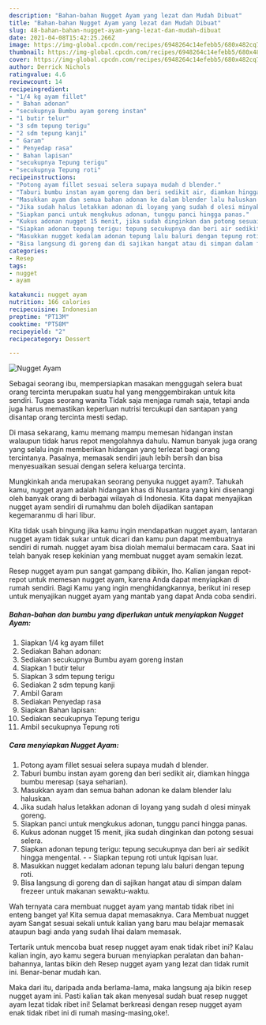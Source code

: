 ```yaml
---
description: "Bahan-bahan Nugget Ayam yang lezat dan Mudah Dibuat"
title: "Bahan-bahan Nugget Ayam yang lezat dan Mudah Dibuat"
slug: 48-bahan-bahan-nugget-ayam-yang-lezat-dan-mudah-dibuat
date: 2021-04-08T15:42:25.266Z
image: https://img-global.cpcdn.com/recipes/6948264c14efebb5/680x482cq70/nugget-ayam-foto-resep-utama.jpg
thumbnail: https://img-global.cpcdn.com/recipes/6948264c14efebb5/680x482cq70/nugget-ayam-foto-resep-utama.jpg
cover: https://img-global.cpcdn.com/recipes/6948264c14efebb5/680x482cq70/nugget-ayam-foto-resep-utama.jpg
author: Derrick Nichols
ratingvalue: 4.6
reviewcount: 14
recipeingredient:
- "1/4 kg ayam fillet"
- " Bahan adonan"
- "secukupnya Bumbu ayam goreng instan"
- "1 butir telur"
- "3 sdm tepung terigu"
- "2 sdm tepung kanji"
- " Garam"
- " Penyedap rasa"
- " Bahan lapisan"
- "secukupnya Tepung terigu"
- "secukupnya Tepung roti"
recipeinstructions:
- "Potong ayam fillet sesuai selera supaya mudah d blender."
- "Taburi bumbu instan ayam goreng dan beri sedikit air, diamkan hingga bumbu meresap (saya seharian)."
- "Masukkan ayam dan semua bahan adonan ke dalam blender lalu haluskan."
- "Jika sudah halus letakkan adonan di loyang yang sudah d olesi minyak goreng."
- "Siapkan panci untuk mengkukus adonan, tunggu panci hingga panas."
- "Kukus adonan nugget 15 menit, jika sudah dinginkan dan potong sesuai selera."
- "Siapkan adonan tepung terigu: tepung secukupnya dan beri air sedikit hingga mengental.  Siapkan tepung roti untuk lqpisan luar."
- "Masukkan nugget kedalam adonan tepung lalu baluri dengan tepung roti."
- "Bisa langsung di goreng dan di sajikan hangat atau di simpan dalam frezeer untuk makanan sewaktu-waktu."
categories:
- Resep
tags:
- nugget
- ayam

katakunci: nugget ayam 
nutrition: 166 calories
recipecuisine: Indonesian
preptime: "PT13M"
cooktime: "PT58M"
recipeyield: "2"
recipecategory: Dessert

---
```



![Nugget Ayam](https://img-global.cpcdn.com/recipes/6948264c14efebb5/680x482cq70/nugget-ayam-foto-resep-utama.jpg)

Sebagai seorang ibu, mempersiapkan masakan menggugah selera buat orang tercinta merupakan suatu hal yang menggembirakan untuk kita sendiri. Tugas seorang  wanita Tidak saja menjaga rumah saja, tetapi anda juga harus memastikan keperluan nutrisi tercukupi dan santapan yang disantap orang tercinta mesti sedap.

Di masa  sekarang, kamu memang mampu memesan hidangan instan walaupun tidak harus repot mengolahnya dahulu. Namun banyak juga orang yang selalu ingin memberikan hidangan yang terlezat bagi orang tercintanya. Pasalnya, memasak sendiri jauh lebih bersih dan bisa menyesuaikan sesuai dengan selera keluarga tercinta. 



Mungkinkah anda merupakan seorang penyuka nugget ayam?. Tahukah kamu, nugget ayam adalah hidangan khas di Nusantara yang kini disenangi oleh banyak orang di berbagai wilayah di Indonesia. Kita dapat menyajikan nugget ayam sendiri di rumahmu dan boleh dijadikan santapan kegemaranmu di hari libur.

Kita tidak usah bingung jika kamu ingin mendapatkan nugget ayam, lantaran nugget ayam tidak sukar untuk dicari dan kamu pun dapat membuatnya sendiri di rumah. nugget ayam bisa diolah memalui bermacam cara. Saat ini telah banyak resep kekinian yang membuat nugget ayam semakin lezat.

Resep nugget ayam pun sangat gampang dibikin, lho. Kalian jangan repot-repot untuk memesan nugget ayam, karena Anda dapat menyiapkan di rumah sendiri. Bagi Kamu yang ingin menghidangkannya, berikut ini resep untuk menyajikan nugget ayam yang mantab yang dapat Anda coba sendiri.

<!--inarticleads1-->

##### Bahan-bahan dan bumbu yang diperlukan untuk menyiapkan Nugget Ayam:

1. Siapkan 1/4 kg ayam fillet
1. Sediakan  Bahan adonan:
1. Sediakan secukupnya Bumbu ayam goreng instan
1. Siapkan 1 butir telur
1. Siapkan 3 sdm tepung terigu
1. Sediakan 2 sdm tepung kanji
1. Ambil  Garam
1. Sediakan  Penyedap rasa
1. Siapkan  Bahan lapisan:
1. Sediakan secukupnya Tepung terigu
1. Ambil secukupnya Tepung roti




<!--inarticleads2-->

##### Cara menyiapkan Nugget Ayam:

1. Potong ayam fillet sesuai selera supaya mudah d blender.
1. Taburi bumbu instan ayam goreng dan beri sedikit air, diamkan hingga bumbu meresap (saya seharian).
1. Masukkan ayam dan semua bahan adonan ke dalam blender lalu haluskan.
1. Jika sudah halus letakkan adonan di loyang yang sudah d olesi minyak goreng.
1. Siapkan panci untuk mengkukus adonan, tunggu panci hingga panas.
1. Kukus adonan nugget 15 menit, jika sudah dinginkan dan potong sesuai selera.
1. Siapkan adonan tepung terigu: tepung secukupnya dan beri air sedikit hingga mengental. -  - Siapkan tepung roti untuk lqpisan luar.
1. Masukkan nugget kedalam adonan tepung lalu baluri dengan tepung roti.
1. Bisa langsung di goreng dan di sajikan hangat atau di simpan dalam frezeer untuk makanan sewaktu-waktu.




Wah ternyata cara membuat nugget ayam yang mantab tidak ribet ini enteng banget ya! Kita semua dapat memasaknya. Cara Membuat nugget ayam Sangat sesuai sekali untuk kalian yang baru mau belajar memasak ataupun bagi anda yang sudah lihai dalam memasak.

Tertarik untuk mencoba buat resep nugget ayam enak tidak ribet ini? Kalau kalian ingin, ayo kamu segera buruan menyiapkan peralatan dan bahan-bahannya, lantas bikin deh Resep nugget ayam yang lezat dan tidak rumit ini. Benar-benar mudah kan. 

Maka dari itu, daripada anda berlama-lama, maka langsung aja bikin resep nugget ayam ini. Pasti kalian tak akan menyesal sudah buat resep nugget ayam lezat tidak ribet ini! Selamat berkreasi dengan resep nugget ayam enak tidak ribet ini di rumah masing-masing,oke!.

